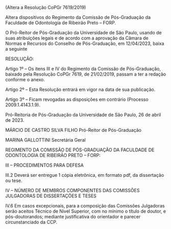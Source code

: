 (Altera a Resolução CoPGr 7619/2019)

Altera dispositivos do Regimento da Comissão de Pós-Graduação da Faculdade de Odontologia de Ribeirão Preto – FORP.

O Pró-Reitor de Pós-Graduação da Universidade de São Paulo, usando de suas atribuições legais e de acordo com a aprovação da Câmara de Normas e Recursos do Conselho de Pós-Graduação, em 12/04/2023, baixa a seguinte

RESOLUÇÃO:

Artigo 1º – Os itens III e IV do Regimento da Comissão de Pós-Graduação, baixado pela Resolução CoPGr 7619, de 21/02/2019, passam a ter a redação conforme o anexo.

Artigo 2º – Esta Resolução entrará em vigor na data de sua publicação.

Artigo 3º – Ficam revogadas as disposições em contrário (Processo 2009.1.4143.1.9).

Pró-Reitoria de Pós-Graduação da Universidade de São Paulo, 26 de abril de 2023.

MÁRCIO DE CASTRO SILVA FILHO
Pró-Reitor de Pós-Graduação

MARINA GALLOTTINI
Secretária Geral

REGIMENTO DA COMISSÃO DE PÓS-GRADUAÇÃO DA
FACULDADE DE ODONTOLOGIA DE RIBEIRÃO PRETO – FORP:

III – PROCEDIMENTOS PARA DEFESA

III.2 Deverá ser entregue 1 cópia eletrônica, em formato pdf, da dissertação ou tese.

IV – NÚMERO DE MEMBROS COMPONENTES DAS COMISSÕES JULGADORAS DE DISSERTAÇÕES E TESES

IV.6 Em casos excepcionais, para a composição das Comissões Julgadoras serão aceitos Técnico de Nível Superior, com no mínimo o título de doutor, e pós-doutorandos; mediante justificativa do orientador e parecer circunstanciado da CCP.